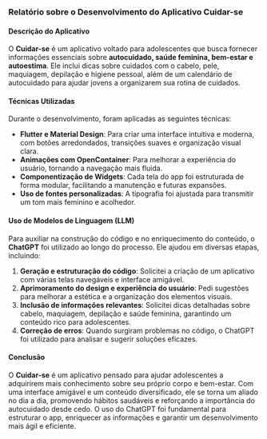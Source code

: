 ### Relatório sobre o Desenvolvimento do Aplicativo **Cuidar-se**  

#### **Descrição do Aplicativo**  
O **Cuidar-se** é um aplicativo voltado para adolescentes que busca fornecer informações essenciais sobre **autocuidado, saúde feminina, bem-estar e autoestima**. Ele inclui dicas sobre cuidados com o cabelo, pele, maquiagem, depilação e higiene pessoal, além de um calendário de autocuidado para ajudar jovens a organizarem sua rotina de cuidados.  

#### **Técnicas Utilizadas**  
Durante o desenvolvimento, foram aplicadas as seguintes técnicas:  
- **Flutter e Material Design**: Para criar uma interface intuitiva e moderna, com botões arredondados, transições suaves e organização visual clara.  
- **Animações com OpenContainer**: Para melhorar a experiência do usuário, tornando a navegação mais fluida.  
- **Componentização de Widgets**: Cada tela do app foi estruturada de forma modular, facilitando a manutenção e futuras expansões.  
- **Uso de fontes personalizadas**: A tipografia foi ajustada para transmitir um tom mais feminino e acolhedor.  

#### **Uso de Modelos de Linguagem (LLM)**  
Para auxiliar na construção do código e no enriquecimento do conteúdo, o **ChatGPT** foi utilizado ao longo do processo. Ele ajudou em diversas etapas, incluindo:  
1. **Geração e estruturação do código**: Solicitei a criação de um aplicativo com várias telas navegáveis e interface amigável.  
2. **Aprimoramento do design e experiência do usuário**: Pedi sugestões para melhorar a estética e a organização dos elementos visuais.  
3. **Inclusão de informações relevantes**: Solicitei dicas detalhadas sobre cabelo, maquiagem, depilação e saúde feminina, garantindo um conteúdo rico para adolescentes.  
4. **Correção de erros**: Quando surgiram problemas no código, o ChatGPT foi utilizado para analisar e sugerir soluções eficazes.  

#### **Conclusão**  
O **Cuidar-se** é um aplicativo pensado para ajudar adolescentes a adquirirem mais conhecimento sobre seu próprio corpo e bem-estar. Com uma interface amigável e um conteúdo diversificado, ele se torna um aliado no dia a dia, promovendo hábitos saudáveis e reforçando a importância do autocuidado desde cedo. O uso do ChatGPT foi fundamental para estruturar o app, enriquecer as informações e garantir um desenvolvimento mais ágil e eficiente.
